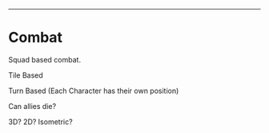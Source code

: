 ***

# Combat

Squad based combat.

Tile Based

Turn Based (Each Character has their own position)

Can allies die?

3D? 2D? Isometric?

